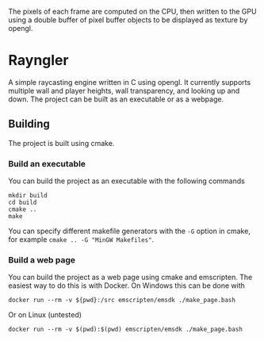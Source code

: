 The pixels of each frame are computed on the CPU, then written to the GPU using a double buffer of pixel buffer objects to be displayed as texture by opengl.


# Rayngler
A simple raycasting engine written in C using opengl.
It currently supports multiple wall and player heights, wall transparency, and looking up and down.
The project can be built as an executable or as a webpage.

## Building
The project is built using cmake.

### Build an executable
You can build the project as an executable with the following commands

    mkdir build
    cd build
    cmake ..
    make

You can specify different makefile generators with the `-G` option in cmake, for example `cmake .. -G "MinGW Makefiles"`.

### Build a web page
You can build the project as a web page using cmake and emscripten.
The easiest way to do this is with Docker.
On Windows this can be done with

    docker run --rm -v ${pwd}:/src emscripten/emsdk ./make_page.bash

Or on Linux (untested)

    docker run --rm -v $(pwd):$(pwd) emscripten/emsdk ./make_page.bash

